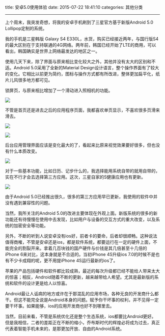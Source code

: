 title: 安卓5.0使用体验
date: 2015-07-22 18:41:10
categories: 其他分类

---

上个周末，我突发奇想，将我的安卓手机刷到了三星官方基于新版Android 5.0 Lollipop定制的系统。

<!--more-->

我的手机是三星韩版 Galaxy S4 E330L，水货，购买已经接近两年，与国行版S4的最大区别在于支持联通的4G网络。两年前，韩国已经开始了LTE的商用，可以看出，韩国确实是世界上网络最发达的地区之一。

使用几天下来，除了界面与原来相比变化较大之外，其他并没有太大的区别和不适。Android 5.0采用了全新的Material Design设计语言，整个操作界面有了较大的变化。它相比以前更为简约，图标与操作方式都有所改进，整体更加扁平化，纸片儿风很多地方都可见。

锁屏页，与原来相比增加了一个滑动进入照相机的功能。

![][1]

不管是首页还是进去之后的应用程序页面，我都喜欢单页显示，不喜欢很多页滑来滑去。

![][2]

![][3]

后台应用管理界面应该是变化最大的了，看起来比原来视觉效果要好很多，但也没有什么本质改变。

![][4]

对于一些基本功能，比如日历、记步什么的，我选择能用系统自带的就用自带的，实在不行才会去选择第三方应用。这次，三星自家的S健康应用也有更新。

![][5]

由于Android 5.0已经推出很久，很多的第三方应用早已更新，我使用的软件中并没有遇到兼容性的问题。

当然，我所关注的Android 5.0的改进主要体现在外观上面。新版系统的很多的新功能还有待慢慢在使用中去发现，比如用户与设备的交互方式的重大改变，以及系统的加密安全等功能。


另外，不断的听到人说安卓没有ios好，前者卡的要命，后者却很顺畅。这种说法值得商榷，不管是安卓还是ios，都是软件系统，都要运行在一定的硬件上面，不能完全的割裂开来。拿着几百块钱的国产硬件与价钱是其几倍甚至十几倍的iPhone 6来对比，这本身就是不合适的。当初iPhone 4S升级ios 7.0的时候不是也有不少卡成翔的呢，更不用提iPhone 4S运行最新的ios了。

苹果的产品包括硬件和软件都比较成熟，最近的每次升级都已经不能给人带来太大的惊喜；相反，Android随着不断的更新，越来越带给人希望。尤其是最新版的系统和软件的设计更是给人以惊喜。

Android最让人诟病的地方或许在于那混乱的应用市场，各种无良的开发商什么都干。但这不能完全说是Android本身的问题。赋予你干坏事的权利，并不见得一定要干坏事。如果能够，ios的应用开发商也好不到哪里去。

当然，目前来看，不管是系统优化还是整个生态系统，ios都要比Android更好。但是我相信，二者的差距正在不断的缩小，乔布斯时代的辉煌必将成为过去，真正代表着智能手机未来的，是那更加开放、自由的Android系统。


  [1]: http://ww1.sinaimg.cn/mw690/aeba7ac3gw1eubmhxlyrbj20u01hcx6p.jpg
  [2]: http://ww1.sinaimg.cn/mw690/aeba7ac3jw1eubmdorg65j20u01hcb2a.jpg
  [3]: http://ww3.sinaimg.cn/mw690/aeba7ac3jw1eubmdetz1lj20u01hc1ky.jpg
  [4]: http://ww2.sinaimg.cn/mw690/aeba7ac3jw1eubmdihh1vj20u01hch1t.jpg
  [5]: http://ww2.sinaimg.cn/mw690/aeba7ac3jw1eubmdl95ekj20u01hcq63.jpg